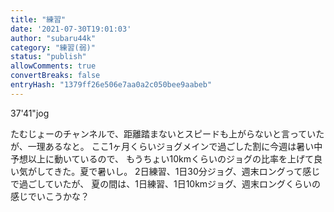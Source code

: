 ```yaml
---
title: "練習"
date: '2021-07-30T19:01:03'
author: "subaru44k"
category: "練習(弱)"
status: "publish"
allowComments: true
convertBreaks: false
entryHash: "1379ff26e506e7aa0a2c050bee9aabeb"
---
```

37'41"jog

たむじょーのチャンネルで、距離踏まないとスピードも上がらないと言っていたが、一理あるなと。
ここ1ヶ月くらいジョグメインで過ごした割に今週は暑い中予想以上に動いているので、
もうちょい10kmくらいのジョグの比率を上げて良い気がしてきた。夏で暑いし。
2日練習、1日30分ジョグ、週末ロングって感じで過ごしていたが、
夏の間は、1日練習、1日10kmジョグ、週末ロングくらいの感じでいこうかな？
